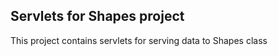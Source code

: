 <h2>Servlets for Shapes project</h2>

This project contains servlets for serving data to Shapes class